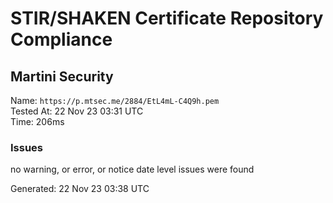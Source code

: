 # STIR/SHAKEN Certificate Repository Compliance

## Martini Security

Name: `https://p.mtsec.me/2884/EtL4mL-C4Q9h.pem`\
Tested At: 22 Nov 23 03:31 UTC\
Time: 206ms

### Issues

no warning, or error, or notice date level issues were found

Generated: 22 Nov 23 03:38 UTC